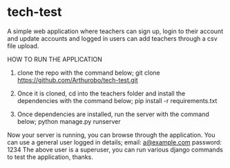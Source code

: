 # tech-test
A simple web application where teachers can sign up, login to their account and update accounts and logged in users can add teachers through a csv file upload.

HOW TO RUN THE APPLICATION
1. clone the repo with the command below;
    git clone https://github.com/Arthurobo/tech-test.git

2. Once it is cloned, cd into the teachers folder and install the dependencies with the command below;
    pip install -r requirements.txt

3. Once dependencies are installed, run the server with the command below;
    python manage.py runserver

Now your server is running, you can browse through the application. You can use a general user logged in details; 
    email: a@example.com
    password: 1234
The above user is a superuser, you can run various django commands to test the application, thanks.